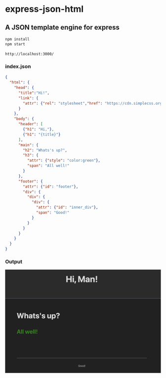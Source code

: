 # express-json-html
## A JSON template engine for express

```
npm install
npm start

http://localhost:3000/
```

### index.json

```json
{
  "html": {
    "head": {
      "title":"Hi!",
      "link": {
        "attr": {"rel": "stylesheet","href": "https://cdn.simplecss.org/simple.min.css"}
      }
    },
    "body": {
      "header": [
        {"h1": "Hi,"},
        {"h1": "{title}"}
      ],
      "main": {
        "h2": "Whats's up?",
        "h3": {
          "attr": {"style": "color:green"},
          "span": "All well!"
        }
      },
      "footer": {
        "attr": {"id": "footer"},
        "div": {
          "div": {
            "div": {
              "attr": {"id": "inner_div"},
              "span": "Good!"
            }
          }
        }
      }
    }
  }
}
```

### Output

![out](out.png)